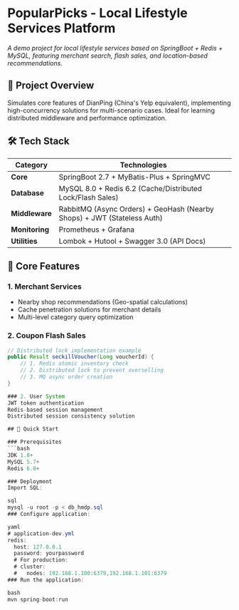 # PopularPicks - Local Lifestyle Services Platform  

*A demo project for local lifestyle services based on SpringBoot + Redis + MySQL, featuring merchant search, flash sales, and location-based recommendations.*

## 📌 Project Overview  
Simulates core features of DianPing (China's Yelp equivalent), implementing high-concurrency solutions for multi-scenario cases. Ideal for learning distributed middleware and performance optimization.

## 🛠️ Tech Stack  
| Category       | Technologies                                                                 |
|----------------|-----------------------------------------------------------------------------|
| **Core**       | SpringBoot 2.7 + MyBatis-Plus + SpringMVC                                   |
| **Database**   | MySQL 8.0 + Redis 6.2 (Cache/Distributed Lock/Flash Sales)                  |
| **Middleware** | RabbitMQ (Async Orders) + GeoHash (Nearby Shops) + JWT (Stateless Auth)     |
| **Monitoring** | Prometheus + Grafana                                                        |
| **Utilities**  | Lombok + Hutool + Swagger 3.0 (API Docs)                                    |

## 🌟 Core Features  
### 1. Merchant Services  
- Nearby shop recommendations (Geo-spatial calculations)  
- Cache penetration solutions for merchant details  
- Multi-level category query optimization  

### 2. Coupon Flash Sales  
```java
// Distributed lock implementation example
public Result seckillVoucher(Long voucherId) {
    // 1. Redis atomic inventory check
    // 2. Distributed lock to prevent overselling
    // 3. MQ async order creation
}

### 2. User System
JWT token authentication
Redis-based session management
Distributed session consistency solution

## 🚀 Quick Start

### Prerequisites
```bash
JDK 1.8+
MySQL 5.7+
Redis 6.0+

### Deployment
Import SQL:

sql
mysql -u root -p < db_hmdp.sql
### Configure application:

yaml
# application-dev.yml
redis:
  host: 127.0.0.1
  password: yourpassword
  # For production:
  # cluster:
  #   nodes: 192.168.1.100:6379,192.168.1.101:6379
### Run the application:

bash
mvn spring-boot:run


























